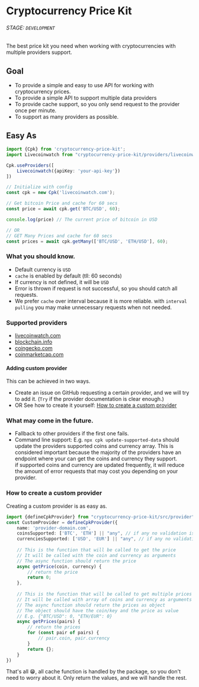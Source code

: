 # Cryptocurrency Price Kit 
###### STAGE: `DEVELOPMENT`
The best price kit you need when working with cryptocurrencies with multiple providers support.

## Goal
 - To provide a simple and easy to use API for working with cryptocurrency prices.
 - To provide a simple API to support multiple data providers
 - To provide cache support, so you only send request to the provider once per minute.
 - To support as many providers as possible.


## Easy As

```typescript
import {Cpk} from 'cryptocurrency-price-kit';
import Livecoinwatch from "cryptocurrency-price-kit/providers/livecoinwatch.com";

Cpk.useProviders([
    Livecoinwatch({apiKey: 'your-api-key'})
])

// Initialize with config
const cpk = new Cpk('livecoinwatch.com');

// Get bitcoin Price and cache for 60 secs
const price = await cpk.get('BTC/USD', 60);

console.log(price) // The current price of bitcoin in USD

// OR
// GET Many Prices and cache for 60 secs
const prices = await cpk.getMany(['BTC/USD', 'ETH/USD'], 60);
```

### What you should know.
- Default currency is `USD`
- `cache` is enabled by default (tll: 60 seconds)
- If currency is not defined, it will be `USD`
- Error is thrown if request is not successful, so you should catch all requests.
- We prefer `cache` over interval because it is more reliable. with `interval pulling` you may make unnecessary requests when not needed.

### Supported providers

- [livecoinwatch.com](https://livecoinwatch.com)
- [blockchain.info](https://blockchain.info)
- [coingecko.com](https://coingecko.com)
- [coinmarketcap.com](https://coinmarketcap.com)

#### Adding custom provider
This can be achieved in two ways.

- Create an issue on GitHub requesting a certain provider, and we will try to add it. (`Try` if the provider documentation is clear enough.)
- OR See how to create it yourself: [How to create a custom provider](#how-to-create-a-custom-provider)

### What may come in the future.
- Fallback to other providers if the first one fails.
- Command line support: E.g. `npx cpk update-supported-data` should update the providers supported coins and currency array. 
      This is considered important because the majority of the providers have an endpoint where your can get the coins and currency they support.
      <br> if supported coins and currency are updated frequently, it will reduce the amount of error requests that may cost you depending on your provider.



### How to create a custom provider
Creating a custom provider is as easy as.

```typescript
import {defineCpkProvider} from "cryptocurrency-price-kit/src/provider";
const CustomProvider = defineCpkProvider({
    name: 'provider-domain.com',
    coinsSupported: ['BTC', 'ETH'] || "any", // if any no validation is done
    currenciesSupported: ['USD', 'EUR'] || "any", // if any no validation is done
    
    // This is the function that will be called to get the price
    // It will be called with the coin and currency as arguments
    // The async function should return the price
    async getPrice(coin, currency) {
        // return the price
        return 0;
    },
    
    // This is the function that will be called to get multiple prices
    // It will be called with array of coins and currency as arguments
    // The async function should return the prices as object
    // The object should have the coin/key and the price as value
    // E.g. {"BTC/USD": 0, "ETH/EUR": 0}
    async getPrices(pairs) {
        // return the prices
        for (const pair of pairs) {
            // pair.coin, pair.currency
        }
        return {};
    }
})
```
That's all 😁, all cache function is handled by the package, so you don't need to worry about it.
Only return the values, and we will handle the rest.
